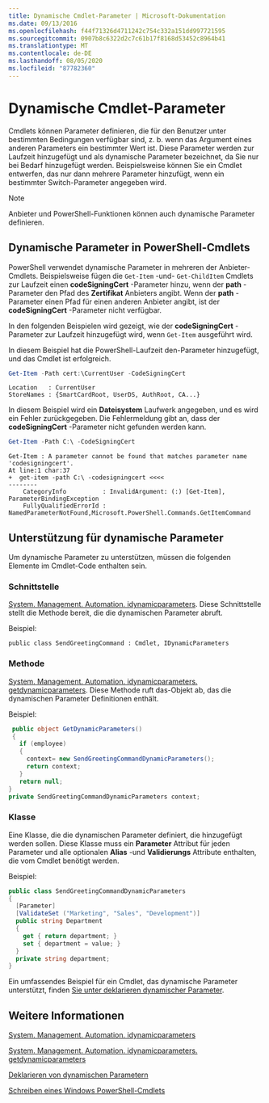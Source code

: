 ```yaml
---
title: Dynamische Cmdlet-Parameter | Microsoft-Dokumentation
ms.date: 09/13/2016
ms.openlocfilehash: f44f71326d4711242c754c332a151dd997721595
ms.sourcegitcommit: 0907b8c6322d2c7c61b17f8168d53452c8964b41
ms.translationtype: MT
ms.contentlocale: de-DE
ms.lasthandoff: 08/05/2020
ms.locfileid: "87782360"
---
```

# <a name="cmdlet-dynamic-parameters"></a>Dynamische Cmdlet-Parameter

Cmdlets können Parameter definieren, die für den Benutzer unter bestimmten Bedingungen verfügbar sind, z. b. wenn das Argument eines anderen Parameters ein bestimmter Wert ist. Diese Parameter werden zur Laufzeit hinzugefügt und als dynamische Parameter bezeichnet, da Sie nur bei Bedarf hinzugefügt werden. Beispielsweise können Sie ein Cmdlet entwerfen, das nur dann mehrere Parameter hinzufügt, wenn ein bestimmter Switch-Parameter angegeben wird.

> [!NOTE]
> Anbieter und PowerShell-Funktionen können auch dynamische Parameter definieren.

## <a name="dynamic-parameters-in-powershell-cmdlets"></a>Dynamische Parameter in PowerShell-Cmdlets

PowerShell verwendet dynamische Parameter in mehreren der Anbieter-Cmdlets. Beispielsweise fügen die `Get-Item` -und- `Get-ChildItem` Cmdlets zur Laufzeit einen **codeSigningCert** -Parameter hinzu, wenn der **path** -Parameter den Pfad des **Zertifikat** Anbieters angibt. Wenn der **path** -Parameter einen Pfad für einen anderen Anbieter angibt, ist der **codeSigningCert** -Parameter nicht verfügbar.

In den folgenden Beispielen wird gezeigt, wie der **codeSigningCert** -Parameter zur Laufzeit hinzugefügt wird, wenn `Get-Item` ausgeführt wird.

In diesem Beispiel hat die PowerShell-Laufzeit den-Parameter hinzugefügt, und das Cmdlet ist erfolgreich.

```powershell
Get-Item -Path cert:\CurrentUser -CodeSigningCert
```

```Output
Location   : CurrentUser
StoreNames : {SmartCardRoot, UserDS, AuthRoot, CA...}
```

In diesem Beispiel wird ein **Dateisystem** Laufwerk angegeben, und es wird ein Fehler zurückgegeben. Die Fehlermeldung gibt an, dass der **codeSigningCert** -Parameter nicht gefunden werden kann.

```powershell
Get-Item -Path C:\ -CodeSigningCert
```

```Output
Get-Item : A parameter cannot be found that matches parameter name 'codesigningcert'.
At line:1 char:37
+  get-item -path C:\ -codesigningcert <<<<
--------
    CategoryInfo          : InvalidArgument: (:) [Get-Item], ParameterBindingException
    FullyQualifiedErrorId : NamedParameterNotFound,Microsoft.PowerShell.Commands.GetItemCommand
```

## <a name="support-for-dynamic-parameters"></a>Unterstützung für dynamische Parameter

Um dynamische Parameter zu unterstützen, müssen die folgenden Elemente im Cmdlet-Code enthalten sein.

### <a name="interface"></a>Schnittstelle

[System. Management. Automation. idynamicparameters](/dotnet/api/System.Management.Automation.IDynamicParameters).
Diese Schnittstelle stellt die Methode bereit, die die dynamischen Parameter abruft.

Beispiel:

`public class SendGreetingCommand : Cmdlet, IDynamicParameters`

### <a name="method"></a>Methode

[System. Management. Automation. idynamicparameters. getdynamicparameters](/dotnet/api/System.Management.Automation.IDynamicParameters.GetDynamicParameters).
Diese Methode ruft das-Objekt ab, das die dynamischen Parameter Definitionen enthält.

Beispiel:

```csharp
 public object GetDynamicParameters()
 {
   if (employee)
   {
     context= new SendGreetingCommandDynamicParameters();
     return context;
   }
   return null;
}
private SendGreetingCommandDynamicParameters context;
```

### <a name="class"></a>Klasse

Eine Klasse, die die dynamischen Parameter definiert, die hinzugefügt werden sollen. Diese Klasse muss ein **Parameter** Attribut für jeden Parameter und alle optionalen **Alias** -und **Validierungs** Attribute enthalten, die vom Cmdlet benötigt werden.

Beispiel:

```csharp
public class SendGreetingCommandDynamicParameters
{
  [Parameter]
  [ValidateSet ("Marketing", "Sales", "Development")]
  public string Department
  {
    get { return department; }
    set { department = value; }
  }
  private string department;
}
```

Ein umfassendes Beispiel für ein Cmdlet, das dynamische Parameter unterstützt, finden [Sie unter deklarieren dynamischer Parameter](./how-to-declare-dynamic-parameters.md).

## <a name="see-also"></a>Weitere Informationen

[System. Management. Automation. idynamicparameters](/dotnet/api/System.Management.Automation.IDynamicParameters)

[System. Management. Automation. idynamicparameters. getdynamicparameters](/dotnet/api/System.Management.Automation.IDynamicParameters.GetDynamicParameters)

[Deklarieren von dynamischen Parametern](./how-to-declare-dynamic-parameters.md)

[Schreiben eines Windows PowerShell-Cmdlets](./writing-a-windows-powershell-cmdlet.md)
